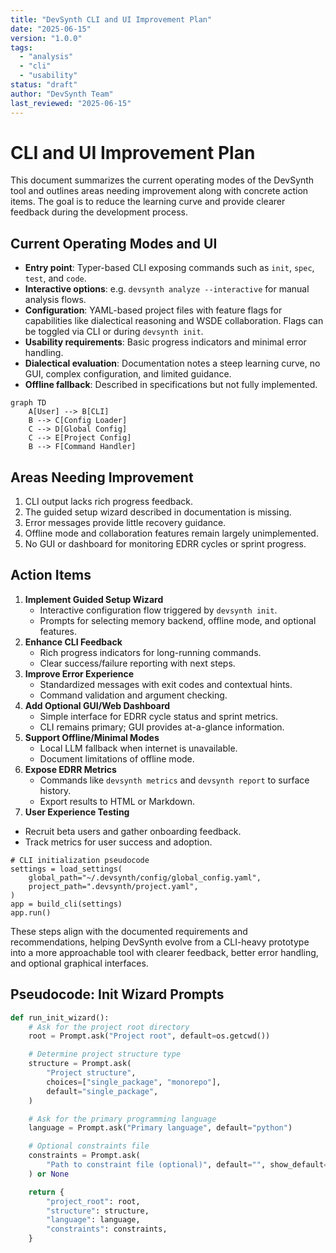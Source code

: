 ```yaml
---
title: "DevSynth CLI and UI Improvement Plan"
date: "2025-06-15"
version: "1.0.0"
tags:
  - "analysis"
  - "cli"
  - "usability"
status: "draft"
author: "DevSynth Team"
last_reviewed: "2025-06-15"
---
```


# CLI and UI Improvement Plan

This document summarizes the current operating modes of the DevSynth tool and outlines areas needing improvement along with concrete action items. The goal is to reduce the learning curve and provide clearer feedback during the development process.

## Current Operating Modes and UI

- **Entry point**: Typer-based CLI exposing commands such as `init`, `spec`, `test`, and `code`.
- **Interactive options**: e.g. `devsynth analyze --interactive` for manual analysis flows.
- **Configuration**: YAML-based project files with feature flags for capabilities like dialectical reasoning and WSDE collaboration. Flags can be toggled via CLI or during `devsynth init`.
- **Usability requirements**: Basic progress indicators and minimal error handling.
- **Dialectical evaluation**: Documentation notes a steep learning curve, no GUI, complex configuration, and limited guidance.
- **Offline fallback**: Described in specifications but not fully implemented.

```mermaid
graph TD
    A[User] --> B[CLI]
    B --> C[Config Loader]
    C --> D[Global Config]
    C --> E[Project Config]
    B --> F[Command Handler]
```

## Areas Needing Improvement

1. CLI output lacks rich progress feedback.
2. The guided setup wizard described in documentation is missing.
3. Error messages provide little recovery guidance.
4. Offline mode and collaboration features remain largely unimplemented.
5. No GUI or dashboard for monitoring EDRR cycles or sprint progress.

## Action Items

1. **Implement Guided Setup Wizard**
   - Interactive configuration flow triggered by `devsynth init`.
   - Prompts for selecting memory backend, offline mode, and optional features.
2. **Enhance CLI Feedback**
   - Rich progress indicators for long-running commands.
   - Clear success/failure reporting with next steps.
3. **Improve Error Experience**
   - Standardized messages with exit codes and contextual hints.
   - Command validation and argument checking.
4. **Add Optional GUI/Web Dashboard**
   - Simple interface for EDRR cycle status and sprint metrics.
   - CLI remains primary; GUI provides at-a-glance information.
5. **Support Offline/Minimal Modes**
   - Local LLM fallback when internet is unavailable.
   - Document limitations of offline mode.
6. **Expose EDRR Metrics**
   - Commands like `devsynth metrics` and `devsynth report` to surface history.
   - Export results to HTML or Markdown.
7. **User Experience Testing**
 - Recruit beta users and gather onboarding feedback.
 - Track metrics for user success and adoption.

```pseudo
# CLI initialization pseudocode
settings = load_settings(
    global_path="~/.devsynth/config/global_config.yaml",
    project_path=".devsynth/project.yaml",
)
app = build_cli(settings)
app.run()
```

These steps align with the documented requirements and recommendations, helping DevSynth evolve from a CLI-heavy prototype into a more approachable tool with clearer feedback, better error handling, and optional graphical interfaces.


## Pseudocode: Init Wizard Prompts

```python
def run_init_wizard():
    # Ask for the project root directory
    root = Prompt.ask("Project root", default=os.getcwd())

    # Determine project structure type
    structure = Prompt.ask(
        "Project structure",
        choices=["single_package", "monorepo"],
        default="single_package",
    )

    # Ask for the primary programming language
    language = Prompt.ask("Primary language", default="python")

    # Optional constraints file
    constraints = Prompt.ask(
        "Path to constraint file (optional)", default="", show_default=False
    ) or None

    return {
        "project_root": root,
        "structure": structure,
        "language": language,
        "constraints": constraints,
    }
```
